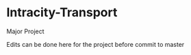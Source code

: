 # Intracity-Transport
Major Project

Edits can be done here for the project before commit to master
